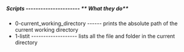 #####  **Scripts**	---------------------- ** What they do**
 - 0-current_working_directory	------	prints the absolute path of the current working directory
 - 1-listit	-------------------	lists all the file and folder in the current directory
 